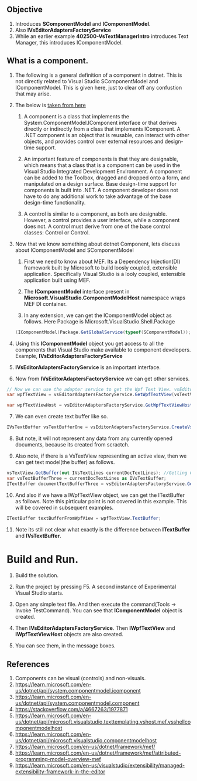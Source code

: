 ## Objective 

1. Introduces **SComponentModel** and **IComponentModel**. 
2. Also **IVsEditorAdaptersFactoryService**
3. While an earlier example **402500-VsTextManagerIntro** introduces Text Manager, this introduces IComponentModel.

## What is a component.

1. The following is a general definition of a component in dotnet. This is not directly related to Visual Studio SComponentModel and IComponentModel. This is given here, just to clear off any confustion that may arise.

2. The below is [taken from here](https://learn.microsoft.com/en-us/dotnet/visual-basic/developing-apps/creating-and-using-components)

   1. A component is a class that implements the System.ComponentModel.IComponent interface or that derives directly or indirectly from a class that implements IComponent. A .NET component is an object that is reusable, can interact with other objects, and provides control over external resources and design-time support.

   2. An important feature of components is that they are designable, which means that a class that is a component can be used in the Visual Studio Integrated Development Environment. A component can be added to the Toolbox, dragged and dropped onto a form, and manipulated on a design surface. Base design-time support for components is built into .NET. A component developer does not have to do any additional work to take advantage of the base design-time functionality.

   3. A control is similar to a component, as both are designable. However, a control provides a user interface, while a component does not. A control must derive from one of the base control classes: Control or Control.

3. Now that we know something about dotnet Component, lets discuss about IComponentModel and SComponentModel
   
   1. First we need to know about MEF. Its a Dependency Injection(DI) framework built by Microsoft to build loosly coupled, extensible application. Specifically Visual Studio is a looly coupled, extensible application built using MEF.  

   2. The **IComponentModel** interface present in **Microsoft.VisualStudio.ComponentModelHost** namespace wraps MEF DI container. 

   3. In any extension, we can get the IComponentModel object as follows. Here Package is Microsoft.VisualStudio.Shell.Package
   ```cs
   (IComponentModel)Package.GetGlobalService(typeof(SComponentModel));
   ```
4. Using this **IComponentModel** object you get access to all the components that Visual Studio make available to component developers. Example, **IVsEditorAdaptersFactoryService**
   
5. **IVsEditorAdaptersFactoryService** is an important interface. 
6. Now from **IVsEditorAdaptersFactoryService** we can get other services.

```cs
// Now we can use the adapter service to get the Wpf Text View. vsEditorAdaptersFactoryService
var wpfTextView = vsEditorAdaptersFactoryService.GetWpfTextView(vsTextView);

var wpfTextViewHost = vsEditorAdaptersFactoryService.GetWpfTextViewHost(vsTextView);   
```

7. We can even create text buffer like so. 
```cs
IVsTextBuffer vsTextBufferOne = vsEditorAdaptersFactoryService.CreateVsTextBufferAdapter(this.package);
```

8. But note, it will not represent any data from any currently opened documents, because its created from scractch.

9. Also note, if there is a VsTextView representing an active view, then we can get text model(the buffer) as follows.

```cs
vsTextView.GetBuffer(out IVsTextLines currentDocTextLines); //Getting Current Text Lines 
var vsTextBufferThree = currentDocTextLines as IVsTextBuffer;
ITextBuffer documentTextBufferThree = vsEditorAdaptersFactoryService.GetDocumentBuffer(vsTextBufferThree);
```

10. And also if we have a IWpfTextView object, we can get the ITextBuffer as follows. Note this pirticular point is not covered in this example. This will be covered in subsequent examples. 
```cs
ITextBuffer textBufferFromWpfView = wpfTextView.TextBuffer;
```
11. Note its still not clear what exactly is the difference between **ITextBuffer** and **IVsTextBuffer**.



# Build and Run.

1. Build the solution.

2. Run the project by pressing F5. A second instance of Experimental Visual Studio starts.

3. Open any simple text file. And then execute the command(Tools -> Invoke TestCommand). You can see that **IComponentModel** object is created.

4. Then **IVsEditorAdaptersFactoryService**. Then **IWpfTextView** and **IWpfTextViewHost** objects are also created.

5. You can see them, in the message boxes.

## References
1. Components can be visual (controls) and non-visuals.
2. https://learn.microsoft.com/en-us/dotnet/api/system.componentmodel.icomponent
3. https://learn.microsoft.com/en-us/dotnet/api/system.componentmodel.component
4. https://stackoverflow.com/a/4667263/1977871
5. https://learn.microsoft.com/en-us/dotnet/api/microsoft.visualstudio.texttemplating.vshost.mef.vsshellcomponentmodelhost
6. https://learn.microsoft.com/en-us/dotnet/api/microsoft.visualstudio.componentmodelhost
7. https://learn.microsoft.com/en-us/dotnet/framework/mef/
8. https://learn.microsoft.com/en-us/dotnet/framework/mef/attributed-programming-model-overview-mef
9. https://learn.microsoft.com/en-us/visualstudio/extensibility/managed-extensibility-framework-in-the-editor
